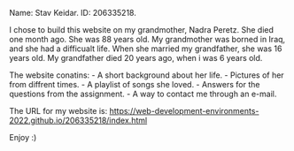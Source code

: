 Name: Stav Keidar.
ID: 206335218.

I chose to build this website on my grandmother, Nadra Peretz.
She died one month ago. She was 88 years old.
My grandmother was borned in Iraq, and she had a difficualt life.
When she married my grandfather, she was 16 years old. 
My grandfather died 20 years ago, when i was 6 years old.

The website conatins:
	- A short background about her life.
	- Pictures of her from diffrent times.
	- A playlist of songs she loved.
	- Answers for the questions from the assignment.
	- A way to contact me through an e-mail.


The URL for my website is:
https://web-development-environments-2022.github.io/206335218/index.html


Enjoy :)

